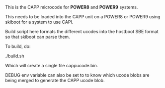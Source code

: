 This is the CAPP microcode for **POWER8** and **POWER9** systems.

This needs to be loaded into the CAPP unit on a POWER8 or POWER9 using
skiboot for a system to use CAPI.

Build script here formats the different ucodes into the hostboot SBE
format so that skiboot can parse them.

To build, do:

   ./build.sh

Which will create a single file cappucode.bin.

DEBUG env variable can also be set to to know which ucode blobs are being
merged to generate the CAPP ucode blob.
